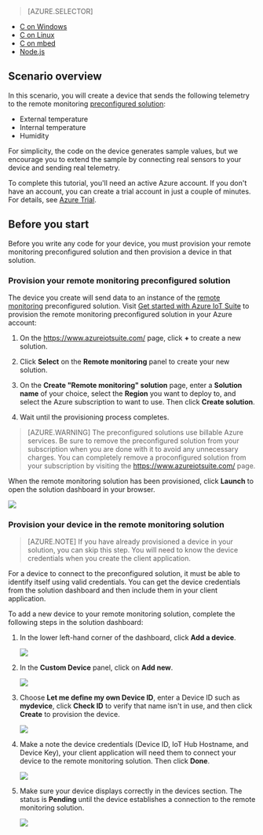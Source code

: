 > [AZURE.SELECTOR]
- [C on Windows](/documentation/articles/iot-suite-connecting-devices/)
- [C on Linux](/documentation/articles/iot-suite-connecting-devices-linux/)
- [C on mbed](/documentation/articles/iot-suite-connecting-devices-mbed/)
- [Node.js](/documentation/articles/iot-suite-connecting-devices-node/)

## Scenario overview

In this scenario, you will create a device that sends the following telemetry to the remote monitoring [preconfigured solution][lnk-what-are-preconfig-solutions]:

- External temperature
- Internal temperature
- Humidity

For simplicity, the code on the device generates sample values, but we encourage you to extend the sample by connecting real sensors to your device and sending real telemetry.

To complete this tutorial, you'll need an active Azure account. If you don't have an account, you can create a trial account in just a couple of minutes. For details, see [Azure Trial][lnk-1rmb-trial].

## Before you start

Before you write any code for your device, you must provision your remote monitoring preconfigured solution and then provision a device in that solution.

### Provision your remote monitoring preconfigured solution

The device you create will send data to an instance of the [remote monitoring][lnk-remote-monitoring] preconfigured solution. Visit [Get started with Azure IoT Suite][lnk-getstarted] to provision the remote monitoring preconfigured solution in your Azure account:

1. On the https://www.azureiotsuite.com/ page, click **+** to create a new solution.

2. Click **Select** on the **Remote monitoring** panel to create your new solution.

3. On the **Create "Remote monitoring" solution** page, enter a **Solution name** of your choice, select the **Region** you want to deploy to, and select the Azure subscription to want to use. Then click **Create solution**.

4. Wait until the provisioning process completes.

> [AZURE.WARNING] The preconfigured solutions use billable Azure services. Be sure to remove the preconfigured solution from your subscription when you are done with it to avoid any unnecessary charges. You can completely remove a proconfigured solution from your subscription by visiting the https://www.azureiotsuite.com/ page.

When the remote monitoring solution has been provisioned, click **Launch** to open the solution dashboard in your browser.

![][img-dashboard]

### Provision your device in the remote monitoring solution

> [AZURE.NOTE] If you have already provisioned a device in your solution, you can skip this step. You will need to know the device credentials when you create the client application.

For a device to connect to the preconfigured solution, it must be able to identify itself using valid credentials. You can get the device credentials from the solution dashboard and then include them in your client application. 

To add a new device to your remote monitoring solution, complete the following steps in the solution dashboard:

1.  In the lower left-hand corner of the dashboard, click **Add a device**.

    ![][1]

2.  In the **Custom Device** panel, click on **Add new**.

    ![][2]

3.  Choose **Let me define my own Device ID**, enter a Device ID such as **mydevice**, click **Check ID** to verify that name isn't in use, and then click **Create** to provision the device.

    ![][3]

5. Make a note the device credentials (Device ID, IoT Hub Hostname, and Device Key), your client application will need them to connect your device to the remote monitoring solution. Then click **Done**.

    ![][4]

6. Make sure your device displays correctly in the devices section. The status is **Pending** until the device establishes a connection to the remote monitoring solution.

    ![][5]

[img-dashboard]: ./media/iot-suite-selector-connecting/dashboard.png
[1]: ./media/iot-suite-selector-connecting/suite0.png
[2]: ./media/iot-suite-selector-connecting/suite1.png
[3]: ./media/iot-suite-selector-connecting/suite2.png
[4]: ./media/iot-suite-selector-connecting/suite3.png
[5]: ./media/iot-suite-selector-connecting/suite5.png

[lnk-getstarted]: https://www.azureiotsuite.com/
[lnk-what-are-preconfig-solutions]:/documentation/articles/iot-suite-what-are-preconfigured-solutions/
[lnk-remote-monitoring]:/documentation/articles/iot-suite-remote-monitoring-sample-walkthrough/
[lnk-1rmb-trial]: /pricing/1rmb-trial/